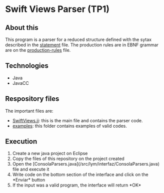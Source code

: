# Swift Views Parser (TP1)

## About this

This program is a parser for a reduced structure defined with the sytax described in the [statement](/statement.pdf) file. The production rules are in EBNF grammar are on the [production-rules](/production-rules.pdf) file.

## Technologies

- Java
- JavaCC

## Respository files

  The important files are:

- [SwiftViews.jj](/src/SwiftViews.jj): this is the main file and contains the parser code.
- [examples](/examples): this folder contains examples of valid codes.

## Execution

<ol>
<li>Create a new java project on Eclipse</li>
<li>Copy the files of this repository on the project created</li>
<li>Open the [ConsolaParsers.java](/src/lym/interfaz/ConsolaParsers.java) file and execute it</li>
<li>Write code on the bottom section of the interface and click on the *Enviar* button</li>
<li>If  the input was a valid program, the interface will return *OK*</li>
</ol>
